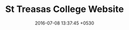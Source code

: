 ---
layout: post
title:  "St Treasas College Website"
date:   2016-07-08 13:37:45 +0530
categories: 
thumbnail: stc-full.jpg
weburl: http://teresasbuildingproject.org/
description: <strong><br><br>Languages and Frameworks</strong> - HTML, CSS, Bootstrap, JQUERY.<br><br><strong>Tools Used</strong> - WORDPRESS:CMS, PHOTOSHOP, ILLUSTRATOR, SUBLIME TEXT.
---